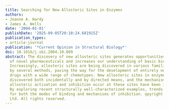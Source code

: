 ```yaml
---
title: Searching for New Allosteric Sites in Enzymes
authors:
- Jeanne A. Hardy
- James A. Wells
date: '2004-01-01'
publishDate: '2025-09-05T20:10:24.681915Z'
publication_types:
- article-journal
publication: '*Current Opinion in Structural Biology*'
doi: 10.1016/j.sbi.2004.10.009
abstract: The discovery of new allosteric sites generates opportunities for the identification
  of novel pharmaceuticals and increases our understanding of basic biological processes.
  Increasingly, allosteric sites are being discovered in various families of proteins
  by several methods, paving the way for the development of entirely new classes of
  drugs with a wide range of chemotypes. New allosteric sites in enzymes have been
  discovered both incidentally and by directed means, and the mechanisms by which
  allosteric activation and inhibition occur at these sites have been investigated.
  By exploring recent structurally well-characterized examples, trends begin to emerge
  for both the modes of binding and mechanisms of inhibition. o̧pyright 2004 Elsevier
  Ltd. All rights reserved.
---
```

